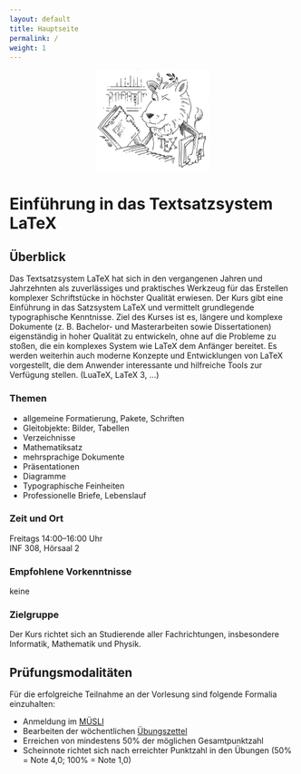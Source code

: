 ```yaml
---
layout: default
title: Hauptseite
permalink: /
weight: 1
---
```


<p style="text-align:center">
  <img src="ctan_lion.png" title="CTAN lion drawing by Duane Bibby; thanks to www.ctan.org" alt="CTAN lion" height="178" width="200">
</p>

# Einführung in das Textsatzsystem LaTeX

## Überblick

Das Textsatzsystem LaTeX hat sich in den vergangenen Jahren und Jahrzehnten als zuverlässiges und praktisches Werkzeug für das Erstellen komplexer Schriftstücke in höchster Qualität erwiesen. Der Kurs gibt eine Einführung in das Satzsystem LaTeX und vermittelt grundlegende typographische Kenntnisse. Ziel des Kurses ist es, längere und komplexe Dokumente (z. B. Bachelor- und Masterarbeiten sowie Dissertationen) eigenständig in hoher Qualität zu entwickeln, ohne auf die Probleme zu stoßen, die ein komplexes System wie LaTeX dem Anfänger bereitet. Es werden weiterhin auch moderne Konzepte und Entwicklungen von LaTeX vorgestellt, die dem Anwender interessante und hilfreiche Tools zur Verfügung stellen. (LuaTeX, LaTeX 3, ...)

### Themen

* allgemeine Formatierung, Pakete, Schriften
*  Gleitobjekte: Bilder, Tabellen
* Verzeichnisse
* Mathematiksatz
* mehrsprachige Dokumente
* Präsentationen
* Diagramme
* Typographische Feinheiten
* Professionelle Briefe, Lebenslauf

### Zeit und Ort

Freitags 14:00–16:00 Uhr<br>
INF 308, Hörsaal 2

### Empfohlene Vorkenntnisse

keine

### Zielgruppe

Der Kurs richtet sich an Studierende aller Fachrichtungen, insbesondere Informatik, Mathematik und Physik.

## Prüfungsmodalitäten

Für die erfolgreiche Teilnahme an der Vorlesung sind folgende Formalia einzuhalten:

* Anmeldung im <a href="https://muesli.mathi.uni-heidelberg.de/lecture/view/605">MÜSLI</a>
* Bearbeiten der wöchentlichen <a href="exercises">Übungszettel</a>
* Erreichen von mindestens 50% der möglichen Gesamtpunktzahl
* Scheinnote richtet sich nach erreichter Punktzahl in den Übungen (50% = Note 4,0; 100% = Note 1,0)


<!--
### Noten
Da es sich bei den vergebenen Leistungspunkten um FÜK-Punkte handelt, kann es (je nach Regelung in Ihrer Prüfungsordnung) sein, dass die Veranstaltung unbenotet in Ihrem Transscript auftaucht. Die an das jeweilige Prüfungssektretariat übermittelte Note wird voraussichtlich folgendermaßen aus der in den [Übungen](./exercises) erreichten Punktzahl _P_ bestimmt:

<table>
	<colgroup>
		<col width="180">
		<col width="100">
	</colgroup>
	<tr align="right">
		<th>Punkte</th>
		<th>Note</th>
	</tr>
	<tr align="right">
		<td><i>P</i> <&nbsp; 66.0</td>
		<td>5.0</td>
        </tr>
	<tr align="right">
		<td>66.0 &#8804; <i>P</i> <&nbsp; 73.3&#773;</td>
		<td>4.0</td>
        </tr>
	<tr align="right">
		<td> 73.3&#773; &#8804; <i>P</i> <&nbsp; 80.6&#773;</td>
		<td>3.7</td>
	</tr>
	<tr align="right">
		<td>80.6&#773; &#8804; <i>P</i> <&nbsp; 88.0</td>
		<td>3.3</td>
	</tr>
	<tr align="right">
		<td>88.0 &#8804; <i>P</i> <&nbsp; 95.3&#773;</td>
		<td>3.0</td>
	</tr>
	<tr align="right">
		<td>95.3&#773; &#8804; <i>P</i> < 102.6&#773;</td>
		<td>2.7</td>
	</tr>
	<tr align="right">
		<td>102.6&#773; &#8804; <i>P</i> < 110.0</td>
		<td>2.3</td>
	</tr>
	<tr align="right">
		<td>110.0 &#8804; <i>P</i> < 117.3&#773;</td>
		<td>2.0</td>
	</tr>
	<tr align="right">
		<td>117.3&#773; &#8804; <i>P</i> < 124.6&#773;</td>
		<td>1.7</td>
	</tr>
	<tr align="right">
		<td>124.6&#773; &#8804; <i>P</i> < 132.0</td>
		<td>1.3</td>
	</tr>
	<tr align="right">
	    <td>132.0 &#8804; <i>P</i> &nbsp;&nbsp;&nbsp;&nbsp;&nbsp;&nbsp;&nbsp;</td>
	    <td>1.0</td>
	</tr>
</table>
-->
